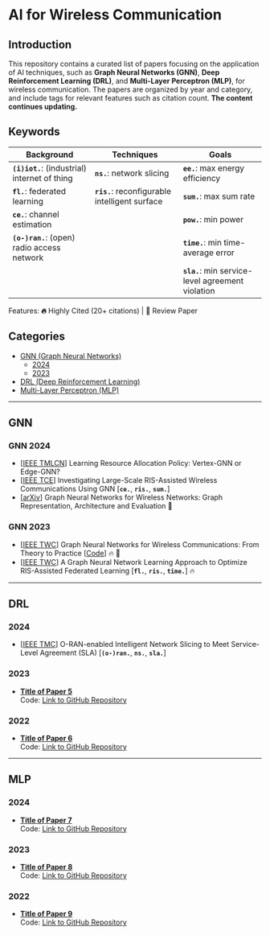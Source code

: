 # AI for Wireless Communication

## Introduction
This repository contains a curated list of papers focusing on the application of AI techniques, such as **Graph Neural Networks (GNN)**, **Deep Reinforcement Learning (DRL)**, and **Multi-Layer Perceptron (MLP)**, for wireless communication. The papers are organized by year and category, and include tags for relevant features such as citation count. **The content continues updating.**

## Keywords

|  Background  |  Techniques  |  Goals  |
|------------- |-------------|-------------|
| **`(i)iot.`**: (industrial) internet of thing | **`ns.`**: network slicing | **`ee.`**: max energy efficiency |
| **`fl.`**: federated learning | **`ris.`**: reconfigurable intelligent surface | **`sum.`**: max sum rate |
|**`ce.`**: channel estimation||**`pow.`**: min power|
|**`(o-)ran.`**: (open) radio access network||**`time.`**: min time-average error|
|||**`sla.`**: min service-level agreement violation|

Features: **🔥** Highly Cited (20+ citations) | **📖** Review Paper

## Categories
- [GNN (Graph Neural Networks)](#gnn)
  - [2024](#gnn-2024)
  - [2023](#gnn-2023)
- [DRL (Deep Reinforcement Learning)](#drl)
- [Multi-Layer Perceptron (MLP)](#mlp)

---

## GNN

### GNN 2024
- [[IEEE TMLCN](https://ieeexplore.ieee.org/abstract/document/10401242)] Learning Resource Allocation Policy: Vertex-GNN or Edge-GNN?
- [[IEEE TCE](https://ieeexplore.ieee.org/abstract/document/10384798)] Investigating Large-Scale RIS-Assisted Wireless Communications Using GNN [**`ce.`**, **`ris.`**, **`sum.`**]
- [[arXiv](https://arxiv.org/abs/2404.11858)] Graph Neural Networks for Wireless Networks: Graph Representation, Architecture and Evaluation 📖
  
### GNN 2023
- [[IEEE TWC](https://ieeexplore.ieee.org/abstract/document/9944643)] Graph Neural Networks for Wireless Communications: From Theory to Practice [[Code](https://github.com/yshenaw/GNN4Com)] 🔥 📖
- [[IEEE TWC](https://ieeexplore.ieee.org/abstract/document/10032291)] A Graph Neural Network Learning Approach to Optimize RIS-Assisted Federated Learning [**`fl.`**, **`ris.`**, **`time.`**] 🔥

---

## DRL

### 2024
- [[IEEE TMC](https://ieeexplore.ieee.org/abstract/document/10721269)] O-RAN-enabled Intelligent Network Slicing to Meet Service-Level Agreement (SLA) [**`(o-)ran.`**, **`ns.`**, **`sla.`**] 
  
### 2023
- **[Title of Paper 5](pdfs/drl/2023/Paper5.pdf)**  
  Code: [Link to GitHub Repository](https://github.com/...)
  
### 2022
- **[Title of Paper 6](pdfs/drl/2022/Paper6.pdf)**  
  Code: [Link to GitHub Repository](https://github.com/...)

---

## MLP

### 2024
- **[Title of Paper 7](pdfs/dnn/2024/Paper7.pdf)**  
  Code: [Link to GitHub Repository](https://github.com/...)
  
### 2023
- **[Title of Paper 8](pdfs/dnn/2023/Paper8.pdf)**  
  Code: [Link to GitHub Repository](https://github.com/...)
  
### 2022
- **[Title of Paper 9](pdfs/dnn/2022/Paper9.pdf)**  
  Code: [Link to GitHub Repository](https://github.com/...)
